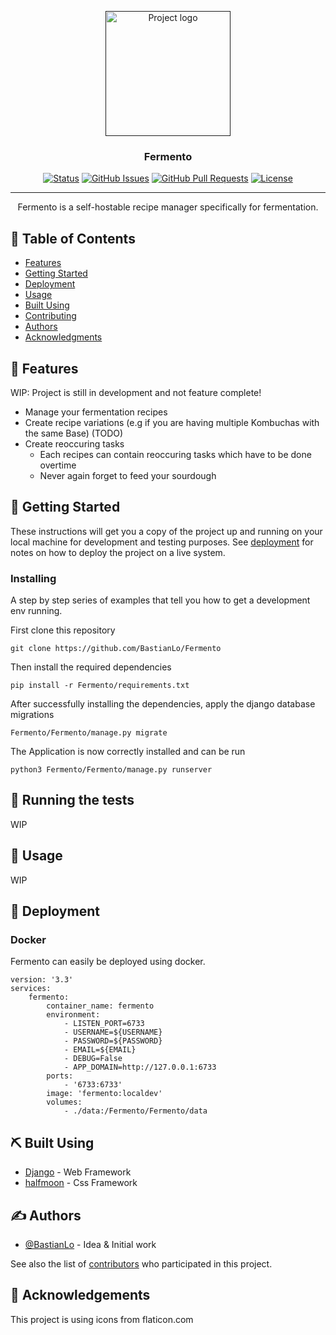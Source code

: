 <p align="center">
  <a href="" rel="noopener">
 <img width=200px height=200px src="https://cdn-icons-png.flaticon.com/512/6542/6542849.png" alt="Project logo"></a>
</p>

<h3 align="center">Fermento</h3>

<div align="center">

[![Status](https://img.shields.io/badge/status-active-success.svg)]()
[![GitHub Issues](https://img.shields.io/github/issues/kylelobo/The-Documentation-Compendium.svg)](https://github.com/BastianLo/Fermento/issues)
[![GitHub Pull Requests](https://img.shields.io/github/issues-pr/kylelobo/The-Documentation-Compendium.svg)](https://github.com/BastianLo/Fermento/pulls)
[![License](https://img.shields.io/badge/License-Apache%202.0-blue.svg)](/LICENSE)

</div>

---

<p align="center"> Fermento is a self-hostable recipe manager specifically for fermentation.
    <br> 
</p>

## 📝 Table of Contents

- [Features](#about)
- [Getting Started](#getting_started)
- [Deployment](#deployment)
- [Usage](#usage)
- [Built Using](#built_using)
- [Contributing](../CONTRIBUTING.md)
- [Authors](#authors)
- [Acknowledgments](#acknowledgement)

## 🧐 Features <a name = "about"></a>
WIP: Project is still in development and not feature complete!

* Manage your fermentation recipes
* Create recipe variations (e.g if you are having multiple Kombuchas with the same Base) (TODO)
* Create reoccuring tasks
  * Each recipes can contain reoccuring tasks which have to be done overtime 
  * Never again forget to feed your sourdough


## 🏁 Getting Started <a name = "getting_started"></a>

These instructions will get you a copy of the project up and running on your local machine for development and testing purposes. See [deployment](#deployment) for notes on how to deploy the project on a live system.

### Installing

A step by step series of examples that tell you how to get a development env running.

First clone this repository
```
git clone https://github.com/BastianLo/Fermento
```

Then install the required dependencies

```
pip install -r Fermento/requirements.txt
```

After successfully installing the dependencies, apply the django database migrations

```
Fermento/Fermento/manage.py migrate
```

The Application is now correctly installed and can be run

```
python3 Fermento/Fermento/manage.py runserver
```

## 🔧 Running the tests <a name = "tests"></a>
WIP

## 🎈 Usage <a name="usage"></a>
WIP

## 🚀 Deployment <a name = "deployment"></a>

### Docker
Fermento can easily be deployed using docker.

```
version: '3.3'
services:
    fermento:
        container_name: fermento
        environment:
            - LISTEN_PORT=6733
            - USERNAME=${USERNAME}
            - PASSWORD=${PASSWORD}
            - EMAIL=${EMAIL}
            - DEBUG=False
            - APP_DOMAIN=http://127.0.0.1:6733
        ports:
            - '6733:6733'
        image: 'fermento:localdev'
        volumes:
            - ./data:/Fermento/Fermento/data
```

## ⛏️ Built Using <a name = "built_using"></a>

- [Django](https://www.djangoproject.com/) - Web Framework
- [halfmoon](https://www.gethalfmoon.com) - Css Framework

## ✍️ Authors <a name = "authors"></a>

- [@BastianLo](https://github.com/BastianLo) - Idea & Initial work

See also the list of [contributors](https://github.com/kylelobo/The-Documentation-Compendium/contributors) who participated in this project.

## 🎉 Acknowledgements <a name = "acknowledgement"></a>
This project is using icons from flaticon.com
